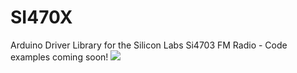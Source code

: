 SI470X
======

Arduino Driver Library for the Silicon Labs Si4703 FM Radio - Code examples coming soon!
<img src="http://www.hobbytent.com/other/files/10663-01a.jpg" />
